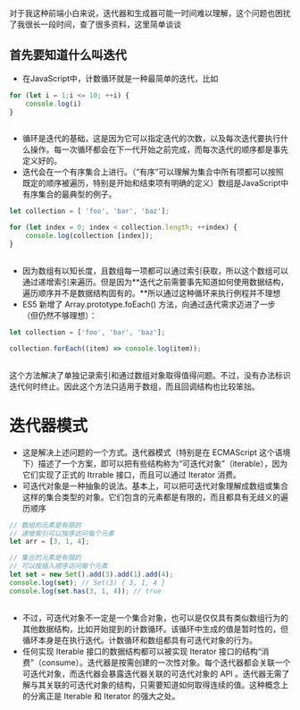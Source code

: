 对于我这种前端小白来说，迭代器和生成器可能一时间难以理解，这个问题也困扰了我很长一段时间，查了很多资料，这里简单谈谈

## 首先要知道什么叫迭代

- 在JavaScript中，计数循环就是一种最简单的迭代，比如

```javascript
for (let i = 1;i <= 10; ++i) {
    console.log(i)
}
```

![点击并拖拽以移动](data:image/gif;base64,R0lGODlhAQABAPABAP///wAAACH5BAEKAAAALAAAAAABAAEAAAICRAEAOw==)

- 循环是迭代的基础，这是因为它可以指定迭代的次数，以及每次迭代要执行什么操作。每一次循环都会在下一代开始之前完成，而每次迭代的顺序都是事先定义好的。 
- 迭代会在一个有序集合上进行。（“有序”可以理解为集合中所有项都可以按照既定的顺序被遍历，特别是开始和结束项有明确的定义）数组是JavaScript中有序集合的最典型的例子。

```javascript
let collection = [ 'foo', 'bar', 'baz'];

for (let index = 0; index < collection.length; ++index) {
    console.log(collection [index]);
}
```

![点击并拖拽以移动](data:image/gif;base64,R0lGODlhAQABAPABAP///wAAACH5BAEKAAAALAAAAAABAAEAAAICRAEAOw==)

- 因为数组有以知长度，且数组每一项都可以通过索引获取，所以这个数组可以通过递增索引来遍历。但是因为**迭代之前需要事先知道如何使用数据结构，遍历顺序并不是数据结构固有的。**所以通过这种循环来执行例程并不理想
- ES5 新增了 Array.prototype.foEach() 方法，向通过迭代需求迈进了一步（但仍然不够理想）：

```javascript
let collection = ['foo', 'bar', 'baz'];

collection.forEach((item) => console.log(item));
```

![点击并拖拽以移动](data:image/gif;base64,R0lGODlhAQABAPABAP///wAAACH5BAEKAAAALAAAAAABAAEAAAICRAEAOw==)

​        这个方法解决了单独记录索引和通过数组对象取得值得问题。不过，没有办法标识迭代何时终止。因此这个方法只适用于数组，而且回调结构也比较笨拙。

# 迭代器模式

- 这是解决上述问题的一个方式。迭代器模式（特别是在 ECMAScript 这个语境下）描述了一个方案，即可以把有些结构称为“可迭代对象”（iterable），因为它们实现了正式的 Itrrable 接口，而且可以通过 Iterator 消费。
- 可迭代对象是一种抽象的说法。基本上，可以把可迭代对象理解成数组或集合这样的集合类型的对象。它们包含的元素都是有限的，而且都具有无歧义的遍历顺序

```javascript
// 数组的元素是有限的
// 递增索引可以按序访问每个元素
let arr = [3, 1, 4];

// 集合的元素是有限的
// 可以按插入顺序访问每个元素
let set = new Set().add(3).add(1).add(4);
console.log(set); // Set(3) { 3, 1, 4 }
console.log(set.has(3, 1, 4)); // true
```

![点击并拖拽以移动](data:image/gif;base64,R0lGODlhAQABAPABAP///wAAACH5BAEKAAAALAAAAAABAAEAAAICRAEAOw==)

- 不过，可迭代对象不一定是一个集合对象，也可以是仅仅具有类似数组行为的其他数据结构，比如开始提到的计数循环。该循环中生成的值是暂时性的，但循环本身是在执行迭代。计数循环和数组都具有可迭代对象的行为。
- 任何实现 Iterable 接口的数据结构都可以被实现 Iterator 接口的结构“消费”（consume）。迭代器是按需创建的一次性对象。每个迭代器都会关联一个可迭代对象，而迭代器会暴露迭代器关联的可迭代对象的 API 。迭代器无需了解与其关联的可迭代对象的结构，只需要知道如何取得连续的值。这种概念上的分离正是 Iterable 和 Iterator 的强大之处。